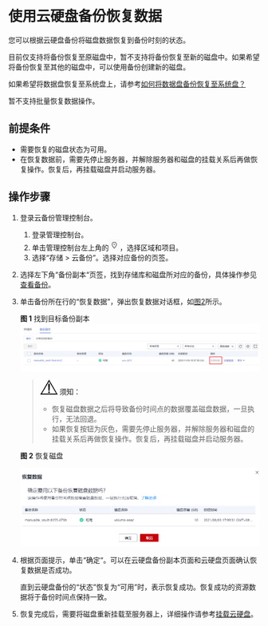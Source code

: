 # 使用云硬盘备份恢复数据<a name="cbr_03_0033"></a>

您可以根据云硬盘备份将磁盘数据恢复到备份时刻的状态。

目前仅支持将备份恢复至原磁盘中，暂不支持将备份恢复至新的磁盘中。如果希望将备份恢复至其他的磁盘中，可以使用备份创建新的磁盘。

如果希望将数据盘恢复至系统盘上，请参考[如何将数据盘备份恢复至系统盘？](https://support.huaweicloud.com/cbr_faq/cbr_06_0060.html)

暂不支持批量恢复数据操作。

## 前提条件<a name="section189951032185019"></a>

-   需要恢复的磁盘状态为可用。
-   在恢复数据前，需要先停止服务器，并解除服务器和磁盘的挂载关系后再做恢复操作。恢复后，再挂载磁盘并启动服务器。

## 操作步骤<a name="section17288165385014"></a>

1.  登录云备份管理控制台。
    1.  登录管理控制台。
    2.  单击管理控制台左上角的![](figures/icon-region.png)，选择区域和项目。
    3.  选择“存储 \> 云备份”。选择对应备份的页签。

2.  选择左下角“备份副本“页签，找到存储库和磁盘所对应的备份，具体操作参见[查看备份](查看备份.md)。
3.  单击备份所在行的“恢复数据”，弹出恢复数据对话框，如[图2](#fig122481021113018)所示。

    **图 1**  找到目标备份副本<a name="fig16122109191013"></a>  
    ![](figures/找到目标备份副本.png "找到目标备份副本")

    >![](public_sys-resources/icon-notice.gif) **须知：** 
    >-   恢复磁盘数据之后将导致备份时间点的数据覆盖磁盘数据，一旦执行，无法回退。
    >-   如果恢复按钮为灰色，需要先停止服务器，并解除服务器和磁盘的挂载关系后再做恢复操作。恢复后，再挂载磁盘并启动服务器。

    **图 2**  恢复磁盘<a name="fig122481021113018"></a>  
    

    ![](figures/Snipaste_2021-08-03_17-24-26.png)

4.  根据页面提示，单击“确定“。可以在云硬盘备份副本页面和云硬盘页面确认恢复数据是否成功。

    直到云硬盘备份的“状态”恢复为“可用”时，表示恢复成功。恢复成功的资源数据将于备份时间点保持一致。

5.  恢复完成后，需要将磁盘重新挂载至服务器上，详细操作请参考[挂载云硬盘](https://support.huaweicloud.com/usermanual-evs/evs_01_0075.html)。

